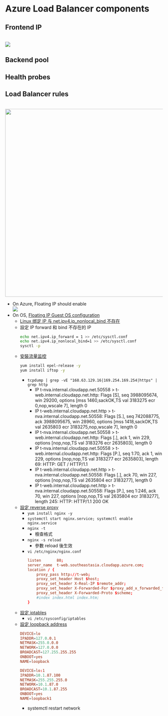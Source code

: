 # Azure Load Balancer components
## Frontend IP
<br><img src="https://docs.microsoft.com/en-us/azure/load-balancer/media/load-balancer-overview/load-balancer.png">

## Backend pool
## Health probes
## Load Balancer rules
<br><img src="https://docs.microsoft.com/en-us/azure/load-balancer/media/load-balancer-components/lbrules.png" width=600>

- On Azure, Floating IP should enable
    <br><img src="https://docs.microsoft.com/en-us/azure/load-balancer/media/load-balancer-multivip-overview/load-balancer-multivip-dsr.png">
- On OS, [Floating IP Guest OS configuration](https://docs.microsoft.com/en-us/azure/load-balancer/load-balancer-floating-ip#floating-ip-guest-os-configuration)
    - [Linux 绑定 IP 与 net.ipv4.ip_nonlocal_bind 不存在](https://www.igiftidea.com/article/11556082942.html)
    - 設定 IP forward 和 bind 不存在的 IP
        ```bash
        echo net.ipv4.ip_forward = 1 >> /etc/sysctl.conf
        echo net.ipv4.ip_nonlocal_bind=1 >> /etc/sysctl.conf
        sysctl -p
        ```
    - [安裝流量监控](https://www.geeksforgeeks.org/how-to-install-nload-in-linux/)
        ```bash
        yum install epel-release -y
        yum install iftop -y
        ```
        - `tcpdump | grep -vE "168.63.129.16|169.254.169.254|https" | grep http`
            - IP t-nva.internal.cloudapp.net.50558 > t-web.internal.cloudapp.net.http: Flags [S], seq 3988095674, win 29200, options [mss 1460,sackOK,TS val 3183275 ecr 0,nop,wscale 7], length 0
            - IP t-web.internal.cloudapp.net.http > t-nva.internal.cloudapp.net.50558: Flags [S.], seq 742088775, ack 3988095675, win 28960, options [mss 1418,sackOK,TS val 2635803 ecr 3183275,nop,wscale 7], length 0
            - IP t-nva.internal.cloudapp.net.50558 > t-web.internal.cloudapp.net.http: Flags [.], ack 1, win 229, options [nop,nop,TS val 3183276 ecr 2635803], length 0
            - IP t-nva.internal.cloudapp.net.50558 > t-web.internal.cloudapp.net.http: Flags [P.], seq 1:70, ack 1, win 229, options [nop,nop,TS val 3183277 ecr 2635803], length 69: HTTP: GET / HTTP/1.1
            - IP t-web.internal.cloudapp.net.http > t-nva.internal.cloudapp.net.50558: Flags [.], ack 70, win 227, options [nop,nop,TS val 2635804 ecr 3183277], length 0
            - IP t-web.internal.cloudapp.net.http > t-nva.internal.cloudapp.net.50558: Flags [P.], seq 1:246, ack 70, win 227, options [nop,nop,TS val 2635804 ecr 3183277], length 245: HTTP: HTTP/1.1 200 OK
    - [設定 reverse proxy](https://www.maxlist.xyz/2020/06/18/flask-nginx/)
        - `yum install nginx -y`
        - `systemctl start nginx.service; systemctl enable nginx.service`
        - `nginx -t`
            - 檢查格式
        - `nginx -s reload`
            - 參數 reload 後生效
        - `vi /etc/nginx/nginx.conf`
            ```conf
            listen       80;
            server_name  t-web.southeastasia.cloudapp.azure.com;
            location / {
                proxy_pass http://t-web;
                proxy_set_header Host $host;
                proxy_set_header X-Real-IP $remote_addr;
                proxy_set_header X-Forwarded-For $proxy_add_x_forwarded_for;
                proxy_set_header X-Forwarded-Proto $scheme;
                #index index.html index.htm;
            }
            ```
    - [設定 iptables](http://www.noobyard.com/article/p-urmalkcy-t.html)
        - `vi /etc/sysconfig/iptables`
    - [設定 loopback address](https://leoprosoho.pixnet.net/blog/post/27398897)
        ```conf
        DEVICE=lo
        IPADDR=127.0.0.1
        NETMASK=255.0.0.0
        NETWORK=127.0.0.0
        BROADCAST=127.255.255.255
        ONBOOT=yes
        NAME=loopback

        DEVICE=lo:1
        IPADDR=10.1.87.100
        NETMASK=255.255.255.0
        NETWORK=10.1.87.0
        BROADCAST=10.1.87.255
        ONBOOT=yes
        NAME=loopback1
        ```
        - systemctl restart network